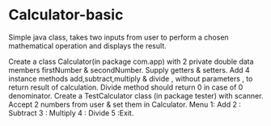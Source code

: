 # Calculator-basic
Simple java class, takes two inputs from user to perform a chosen mathematical operation and displays the result. 

Create a class Calculator(in package com.app) with 2 private double data members firstNumber & secondNumber.
Supply getters & setters.
Add 4 instance methods add,subtract,multiply & divide , without parameters , to return result of calculation.
Divide method should return 0 in case of 0 denominator.
Create a TestCalculator class (in package tester) with scanner.
Accept 2 numbers from user & set them in Calculator.
Menu 1: Add
2 : Subtract 
3 : Multiply
4 : Divide
5 :Exit.

